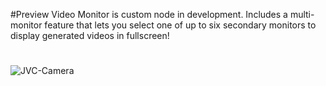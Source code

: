 #Preview Video Monitor is custom node in development. Includes a multi-monitor feature that lets you select one of up to six secondary monitors to display generated videos in fullscreen!

#
![JVC-Camera](https://github.com/user-attachments/assets/5166bb35-3124-4355-b547-e3bc9b2ad6da)
